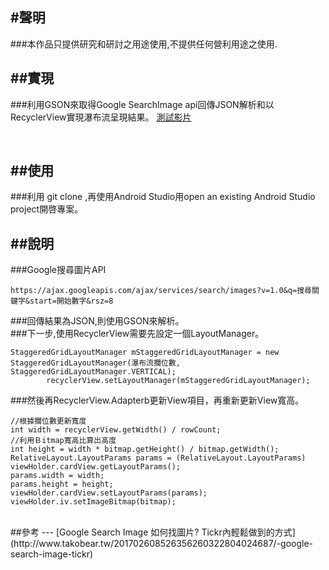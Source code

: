 
#聲明
---
###本作品只提供研究和研討之用途使用,不提供任何營利用途之使用.
<br/>

##實現
---
###利用GSON來取得Google SearchImage api回傳JSON解析和以RecyclerView實現瀑布流呈現結果。
[測試影片](https://youtu.be/PBiXWbLiLt4)


<br>

##使用
---
###利用 git clone ,再使用Android Studio用open an existing Android Studio project開啓專案。
<br/>

##說明
---
###Google搜尋圖片API
```
https://ajax.googleapis.com/ajax/services/search/images?v=1.0&q=搜尋關鍵字&start=開始數字&rsz=8
```
###回傳結果為JSON,則使用GSON來解析。
<br>
###下一步,使用RecyclerView需要先設定一個LayoutManager。
```
StaggeredGridLayoutManager mStaggeredGridLayoutManager = new StaggeredGridLayoutManager(瀑布流攔位數, StaggeredGridLayoutManager.VERTICAL);
        recyclerView.setLayoutManager(mStaggeredGridLayoutManager);            
```        
###然後再RecyclerView.Adapterb更新View項目，再重新更新View寬高。
```
//根據攔位數更新寬度
int width = recyclerView.getWidth() / rowCount;
//利用Ｂitmap寬高比算出高度
int height = width * bitmap.getHeight() / bitmap.getWidth();
RelativeLayout.LayoutParams params = (RelativeLayout.LayoutParams) viewHolder.cardView.getLayoutParams();
params.width = width;
params.height = height;
viewHolder.cardView.setLayoutParams(params);
viewHolder.iv.setImageBitmap(bitmap);
```

<br>
##參考
---
[Google Search Image 如何找圖片? Tickr內輕鬆做到的方式](http://www.takobear.tw/201702608526356260322804024687/-google-search-image-tickr)



